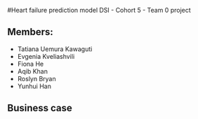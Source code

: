 #Heart failure prediction model
DSI - Cohort 5 - Team 0 project
## Members:
 + Tatiana Uemura Kawaguti
 + Evgenia Kveliashvili
 + Fiona He
 + Aqib Khan
 + Roslyn Bryan
 + Yunhui Han

## Business case


